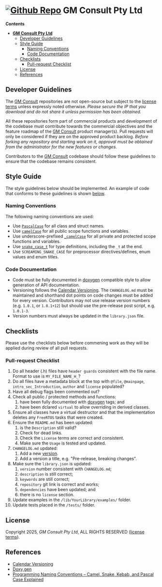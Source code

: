 # [![Github Repo](https://github.com/gmconsult-io/.github/blob/main/.img/Header_Logo.png)](https://github.com/gmconsult-io)  **GM Consult Pty Ltd**

**Contents**
- [  **GM Consult Pty Ltd**](#--gm-consult-pty-ltd)
  - [Developer Guidelines](#developer-guidelines)
  - [Style Guide](#style-guide)
    - [Naming Conventions](#naming-conventions)
    - [Code Documentation](#code-documentation)
  - [Checklists](#checklists)
    - [Pull-request Checklist](#pull-request-checklist)
  - [License](#license)
  - [References](#references)

## Developer Guidelines

The [GM Consult](https://github.com/gmconsult-io) repositories are not open-source but subject to the [license terms](https://github.com/gmconsult-io/.github/blob/main/profile/LICENSE.md) unless expressly noted otherwise. *Please secure the IP that you download and do not share it unless permission has been obtained.*

All these repositories form part of commercial products and development of the codebase must contribute towards the commercial objectives and the feature roadmap of the [GM Consult](https://github.com/gmconsult-io) product manager(s). Pull requests will only be considered if they are on the approved product backlog. *Before forking any repository and starting work on it, approval must be obtained from the administrator for the new features or changes.*

Contributors to the [GM Consult](https://github.com/gmconsult-io) codebase should follow these guidelines to ensure that the codebase remains consistent. 

## Style Guide

The style guidelines below should be implemented. An example of code that conforms to these guidelines is shown [below](#code-example).
<!-- 
### Folders and Files

The following guidelines must be followed in setting up a project or creating new code files:

* The [PlatformIO](https://platformio.org/) project structure must be used for all libraries. When starting a new library, use the GM Consult [PioTemplate.h](https://github.com/gmconsult-io/PioTemplate/blob/main/lib/PioTemplate/include/PioTemplate.h).
* All classes must have seperate declaration files in the `/lib/MyLibrary/include/` folder with the definition in the `/lib/MyLibrary/src/` folder.
* Each class, struct and enum must have its own declaration file (`MyClass.h`) and a definition file (`MyClass.cpp`) for implentation. -->

<!-- ### Namespaces

All classes, structs, enums and global/static functions must be wrapped in the `SixSense` namespace. Extension functions must be added to the `ext` namespace. -->

### Naming Conventions

The following naming conventions are used:
* Use [`PascalCase`](https://www.freecodecamp.org/news/programming-naming-conventions-explained/) for all class and struct names.
* Use [`camelCase`](https://www.freecodecamp.org/news/programming-naming-conventions-explained/) for all public scope functions and variables.
* Use underscore-prefixed [`_camelCase`](https://www.freecodecamp.org/news/programming-naming-conventions-explained/) for all private and protected scope functions and variables.
* Use [`snake_case_t`](https://www.freecodecamp.org/news/programming-naming-conventions-explained/) for type definitions, including the `_t` at the end. 
* Use `SCREAMING_SNAKE_CASE` for preprocessor directives/defines, enum values and enum titles.

### Code Documentation

* Code must be fully documented in [doxygen](https://www.doxygen.nl/) compatible style to allow generation of API documentation.
* Versioning follows the [Calendar Versioning](https://calver.org/). The `CHANGELOG.md` must be maintained and shorthand dot points on code changes must be added for every version. Contributors may not use release version numbers (e.g. `1.0.1`, or `1.0.1+12`) but should use the pre-release post script, e.g. `1.0.1-3`.
* Version numbers must always be updated in the `library.json` file.

## Checklists

Please use the checklists below before commening work as they will be applied during review of all pull requests.

### Pull-request Checklist

  1. Do all header (.h) files have `header guards` consistent with the file name. Format to use is `MY_FILE_NAME_H_`?
  2. Do all files have a metadata block at the top with `@file`, `@mainpage`, `intro_sec_Introduction`, `author` and `license` populated?
  3. Have all debug flags been commented out?
  4. Check all public / protected methods and functions:  
     1. have been fully documented with [doxygen](https://www.doxygen.nl/) tags; and
     2. have been dclared `virtual` to allow overriding in derived classes.
  5. Ensure all classes have a virtual destructor and that the implementation deletes any `FreeRTOS` tasks that were created.
  6. Ensure the `README.md` has been updated:
     1. is the `Description` still valid?
     2. Check for dead links.
     3. Check the `License` terms are correct and consistent.
     4. Make sure the `Usage` is tested and updated.
  7. `CHANGELOG.md` updated:
     1. Add a new [version](https://calver.org/). 
     2. Add a version a title, e.g. "Pre-release, breaking changes".
  8. Make sure the `library.json` is updated:
     1. `version` number consistent with `CHANGELOG.md`;
     2. `description` is still correct;
     3. `keywords` are still correct;
     4. `repository` git link is correct and works;
     5. `dependencies` have been updated; and
     6. there is no `license` section.
  9.  Update examples in the `/lib/YourLibrary/examples/` folder.
  10. Update tests placed in the `/tests/` folder.

<!-- ### Device Library Checklist

All libraries that provide an interface with another device and/or peripheral should implement the `Device` and `iConfiguration` interfaces. See the [example below](#code-example).

  1. Ensure that `platformio.ini` has [https://github.com/gmconsult-io/SixSense.git](https://github.com/gmconsult-io/SixSense.git) in the `lib_deps` section.
  2. Run a `Full clean` to rebuild the `/pio/libdeps/` folders.
  2. Do not add `#include <Arduino.h>` to your header files.  It is included by the `Device.h` header file.
  3. Add `SixSense` namespace around all classes, structs and enums.
  4. Add `static String toString(your_enum_t enumVal)` extension functions to all `enum` objects but place them in the `ext` namespace.
  5. Add `iConfiguration` class for the `Device`.
  6. `Device` class declarations must include:
     1. `device_state_t begin()` function.
     2. `iConfiguration * configuration()` getter. -->

<!-- 
## Code Example


A sample class declaration is shown below:

```C++
/*!
 * @file MyClass.h
 *
 * @mainpage Example implementation class.
 *
 * @section intro_sec_Introduction
 *
 * This simple implementation class defines a configuration class with
 * one property and a device implementation that demonstrates how to use 
 * the configuration class during initialization.
 * 
 * @section author Author
 *
 * Gerhard Malan for GM Consult Pty Ltd.
 *
 * @section license License
 * 
 * Copyright 2024, GM Consult Pty Ltd, ALL RIGHTS 
 * RESERVED. License terms available at:
 * 
 * https://github.com/gmconsult-io/.github/blob/main/profile/LICENSE.md)
 * 
 */

/// header Guards
#ifndef MY_CLASS_H_
#define MY_CLASS_H_

/// implement the @ref Device interface
#include <Device.h>

/// All objects must exist in the @ref SixSense namespace, except extension 
/// methods.
namespace SixSense{

/// @brief Inherit from Device and implement the pure virtual 
/// methods.
class MyClass: public Device {

private: 

    /// @brief Pointer to the device configuration properties.
    MyConfig * _config;

public:

    /// @brief Default constructor.
    MyClass(): _config(new MyConfig()){}

    /// @brief Default destructor.
    ~MyClass(){}

    /// @brief Returns a pointer to the device configuration properties.
    /// @return a pointer to the device configuration properties.
    MyConfig * configuration(){
        return _config;
    }

    /// @brief Initializes the MyClass instance.
    /// @return The DeviceState at the end of the initialization.
    device_state_t begin(){

        // request the configuration values from the device 
        // (not implemented in this example).
        configuration()->requestConfiguration();

        // check if the configuration values have been returned 
        if (ready()){
            // set the device state to ready
            setState(STATE_READY);  
        } else {
            // set the device state to STATE_ERR
            setState(STATE_ERR);
        }
        // return the device state
        return getState();
    };

};

} // end SixSense namespace
#endif 

``` -->

## License

Copyright 2025, *GM Consult Pty Ltd*, ALL RIGHTS RESERVED ([license terms](https://github.com/gmconsult-io/.github/blob/main/profile/LICENSE.md)).
 

## References
* [Calendar Versioning](https://calver.org/)
* [<span style="text-decoration: underline">Doxy,gen</span>](https://www.doxygen.nl/)
* [Programming Naming Conventions – Camel, Snake, Kebab, and Pascal Case Explained](https://www.freecodecamp.org/news/programming-naming-conventions-explained/)

